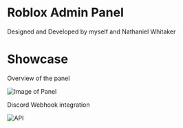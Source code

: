 # Roblox Admin Panel
Designed and Developed by myself and Nathaniel Whitaker

# Showcase
Overview of the panel

![Image of Panel](https://github.com/user-attachments/assets/8328fe5a-14b2-4288-a751-120ffd121700)

Discord Webhook integration

![API](https://github.com/user-attachments/assets/b8f5918d-0377-4a4f-bbdc-d0c72875035e)

